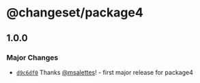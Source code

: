 # @changeset/package4

## 1.0.0

### Major Changes

- [`d9c6df0`](https://github.com/msalettes/nx-changeset/commit/d9c6df0fd521866634796442fe33ba0f0a4d68c0) Thanks [@msalettes](https://github.com/msalettes)! - first major release for package4
